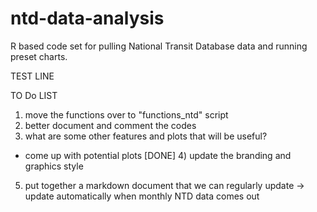 # ntd-data-analysis

R based code set for pulling National Transit Database data and running preset charts. 

TEST LINE

TO Do LIST

1) move the functions over to "functions_ntd" script
2) better document and comment the codes
3) what are some other features and plots that will be useful?
 - come up with potential plots
[DONE] 4) update the branding and graphics style 
5) put together a markdown document that we can regularly update -> update automatically when monthly NTD data comes out